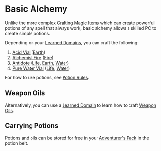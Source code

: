 # Basic Alchemy

Unlike the more complex [Crafting Magic Items](Crafting%20Magic%20Items.md) which can create powerful potions of any spell that always work, basic alchemy allows a skilled PC to create simple potions.

Depending on your [Learned Domains](../Spellcasting/Spell%20Learning/Learned%20Domains.md), you can craft the following:

1. [Acid Vial](../../Items%20and%20Gear/Gear/250%20Coins/Acid%20Vial.md) ([Earth](../Spells/Spell%20Domains/Earth.md))
2. [Alchemist Fire](../../Items%20and%20Gear/Gear/250%20Coins/Alchemist%20Fire.md) ([Fire](../Spells/Spell%20Domains/Fire.md))
3. [Antidote](../../Items%20and%20Gear/Gear/250%20Coins/Antidote.md) ([Life](../Spells/Spell%20Domains/Life.md), [Earth](../Spells/Spell%20Domains/Earth.md), [Water](../Spells/Spell%20Domains/Water.md))
4. [Pure Water Vial](../../Items%20and%20Gear/Gear/250%20Coins/Pure%20Water%20Vial.md) ([Life](../Spells/Spell%20Domains/Life.md), [Water](../Spells/Spell%20Domains/Water.md))

For how to use potions, see [Potion Rules](Potion%20Rules.md).

## Weapon Oils

Alternatively, you can use a [Learned Domain](../Spellcasting/Spell%20Learning/Learned%20Domains.md) to learn how to craft [Weapon Oils](Weapon%20Oils.md).

## Carrying Potions

Potions and oils can be stored for free in your [Adventurer's Pack](../../Items%20and%20Gear/Gear/100%20Coins/Adventurer's%20Pack.md) in the potion belt.
